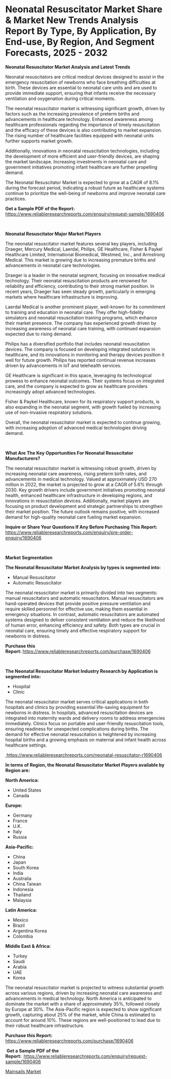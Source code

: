 <p><h1>Neonatal Resuscitator Market Share & Market New Trends Analysis Report By Type, By Application, By End-use, By Region, And Segment Forecasts, 2025 - 2032</h1></p><p><strong>Neonatal Resuscitator Market Analysis and Latest Trends</strong></p>
<p><p>Neonatal resuscitators are critical medical devices designed to assist in the emergency resuscitation of newborns who face breathing difficulties at birth. These devices are essential to neonatal care units and are used to provide immediate support, ensuring that infants receive the necessary ventilation and oxygenation during critical moments.</p><p>The neonatal resuscitator market is witnessing significant growth, driven by factors such as the increasing prevalence of preterm births and advancements in healthcare technology. Enhanced awareness among healthcare professionals regarding the importance of timely resuscitation and the efficacy of these devices is also contributing to market expansion. The rising number of healthcare facilities equipped with neonatal units further supports market growth.</p><p>Additionally, innovations in neonatal resuscitation technologies, including the development of more efficient and user-friendly devices, are shaping the market landscape. Increasing investments in neonatal care and government initiatives promoting infant healthcare are further propelling demand. </p><p>The Neonatal Resuscitator Market is expected to grow at a CAGR of 8.1% during the forecast period, indicating a robust future as healthcare systems continue to prioritize the well-being of newborns and improve neonatal care practices.</p></p>
<p><strong>Get a Sample PDF of the Report:&nbsp;</strong> <a href="https://www.reliableresearchreports.com/enquiry/request-sample/1690406?utm_campaign=3262&utm_medium=2&utm_source=Github&utm_content=ia&utm_term=26032025&utm_id=neonatal-resuscitator">https://www.reliableresearchreports.com/enquiry/request-sample/1690406</a></p>
<p>&nbsp;</p>
<p><strong>Neonatal Resuscitator Major Market Players</strong></p>
<p><p>The neonatal resuscitator market features several key players, including Draeger, Mercury Medical, Laerdal, Philips, GE Healthcare, Fisher & Paykel Healthcare Limited, International Biomedical, Westmed, Inc., and Armstrong Medical. This market is growing due to increasing premature births and advancements in neonatal care technologies.</p><p>Draeger is a leader in the neonatal segment, focusing on innovative medical technology. Their neonatal resuscitation products are renowned for reliability and efficiency, contributing to their strong market position. In recent years, Draeger has seen steady growth, particularly in emerging markets where healthcare infrastructure is improving.</p><p>Laerdal Medical is another prominent player, well-known for its commitment to training and education in neonatal care. They offer high-fidelity simulators and neonatal resuscitation training programs, which enhance their market presence. The company has experienced growth driven by increasing awareness of neonatal care training, with continued expansion expected due to rising demand.</p><p>Philips has a diversified portfolio that includes neonatal resuscitation devices. The company is focused on developing integrated solutions in healthcare, and its innovations in monitoring and therapy devices position it well for future growth. Philips has reported continual revenue increases driven by advancements in IoT and telehealth services.</p><p>GE Healthcare is significant in this space, leveraging its technological prowess to enhance neonatal outcomes. Their systems focus on integrated care, and the company is expected to grow as healthcare providers increasingly adopt advanced technologies.</p><p>Fisher & Paykel Healthcare, known for its respiratory support products, is also expanding in the neonatal segment, with growth fueled by increasing use of non-invasive respiratory solutions.</p><p>Overall, the neonatal resuscitator market is expected to continue growing, with increasing adoption of advanced medical technologies driving demand.</p></p>
<p>&nbsp;</p>
<p><strong>What Are The Key Opportunities For Neonatal Resuscitator Manufacturers?</strong></p>
<p><p>The neonatal resuscitator market is witnessing robust growth, driven by increasing neonatal care awareness, rising preterm birth rates, and advancements in medical technology. Valued at approximately USD 270 million in 2022, the market is projected to grow at a CAGR of 5.6% through 2030. Key growth drivers include government initiatives promoting neonatal health, enhanced healthcare infrastructure in developing regions, and innovations in resuscitation devices. Additionally, market players are focusing on product development and strategic partnerships to strengthen their market position. The future outlook remains positive, with increased demand for high-quality neonatal care fueling market expansion.</p></p>
<p><strong>Inquire or Share Your Questions If Any Before Purchasing This Report:</strong> <a href="https://www.reliableresearchreports.com/enquiry/pre-order-enquiry/1690406?utm_campaign=3262&utm_medium=2&utm_source=Github&utm_content=ia&utm_term=26032025&utm_id=neonatal-resuscitator">https://www.reliableresearchreports.com/enquiry/pre-order-enquiry/1690406</a></p>
<p>&nbsp;</p>
<p><strong>Market Segmentation</strong></p>
<p><strong>The Neonatal Resuscitator Market Analysis by types is segmented into:</strong></p>
<p><ul><li>Manual Resuscitator</li><li>Automatic Resuscitator</li></ul></p>
<p><p>The neonatal resuscitator market is primarily divided into two segments: manual resuscitators and automatic resuscitators. Manual resuscitators are hand-operated devices that provide positive pressure ventilation and require skilled personnel for effective use, making them essential in emergency situations. In contrast, automatic resuscitators are automated systems designed to deliver consistent ventilation and reduce the likelihood of human error, enhancing efficiency and safety. Both types are crucial in neonatal care, ensuring timely and effective respiratory support for newborns in distress.</p></p>
<p><strong>Purchase this Report:&nbsp;</strong><a href="https://www.reliableresearchreports.com/purchase/1690406?utm_campaign=3262&utm_medium=2&utm_source=Github&utm_content=ia&utm_term=26032025&utm_id=neonatal-resuscitator">https://www.reliableresearchreports.com/purchase/1690406</a></p>
<p>&nbsp;</p>
<p><strong>The Neonatal Resuscitator Market Industry Research by Application is segmented into:</strong></p>
<p><ul><li>Hospital</li><li>Clinic</li></ul></p>
<p><p>The neonatal resuscitator market serves critical applications in both hospitals and clinics by providing essential life-saving equipment for newborns in distress. In hospitals, advanced resuscitation devices are integrated into maternity wards and delivery rooms to address emergencies immediately. Clinics focus on portable and user-friendly resuscitation tools, ensuring readiness for unexpected complications during births. The demand for effective neonatal resuscitation is heightened by increasing hospital births and a growing emphasis on maternal and infant health across healthcare settings.</p></p>
<p><a href="https://www.reliableresearchreports.com/neonatal-resuscitator-r1690406?utm_campaign=3262&utm_medium=2&utm_source=Github&utm_content=ia&utm_term=26032025&utm_id=neonatal-resuscitator">&nbsp;https://www.reliableresearchreports.com/neonatal-resuscitator-r1690406</a></p>
<p><strong>In terms of Region, the Neonatal Resuscitator Market Players available by Region are:</strong></p>
<p>
    <p> <strong> North America: </strong>
        <ul>
            <li>United States</li>
            <li>Canada</li>
        </ul>
        </p> 
    <p> <strong> Europe: </strong>
        <ul>
            <li>Germany</li>
            <li>France</li>
            <li>U.K.</li>
            <li>Italy</li>
            <li>Russia</li>
        </ul>
        </p> 
    <p> <strong> Asia-Pacific: </strong>
        <ul>
            <li>China</li>
            <li>Japan</li>
            <li>South Korea</li>
            <li>India</li>
            <li>Australia</li>
            <li>China Taiwan</li>
            <li>Indonesia</li>
            <li>Thailand</li>
            <li>Malaysia</li>
        </ul>
        </p> 
    <p> <strong> Latin America: </strong>
        <ul>
            <li>Mexico</li>
            <li>Brazil</li>
            <li>Argentina Korea</li>
            <li>Colombia</li>
        </ul>
        </p> 
    <p> <strong> Middle East & Africa: </strong>
        <ul>
            <li>Turkey</li>
            <li>Saudi</li>
            <li>Arabia</li>
            <li>UAE</li>
            <li>Korea</li>
        </ul>
    </p>
    </p>
<p><p>The neonatal resuscitator market is projected to witness substantial growth across various regions, driven by increasing neonatal care awareness and advancements in medical technology. North America is anticipated to dominate the market with a share of approximately 35%, followed closely by Europe at 30%. The Asia-Pacific region is expected to show significant growth, capturing about 25% of the market, while China is estimated to account for around 10%. These regions are well-positioned to lead due to their robust healthcare infrastructure.</p></p>
<p><strong>Purchase this Report: </strong><a href="https://www.reliableresearchreports.com/purchase/1690406?utm_campaign=3262&utm_medium=2&utm_source=Github&utm_content=ia&utm_term=26032025&utm_id=neonatal-resuscitator">https://www.reliableresearchreports.com/purchase/1690406</a></p>
<p>&nbsp;<strong>Get a Sample PDF of the Report:&nbsp;&nbsp;</strong><a href="https://www.reliableresearchreports.com/enquiry/request-sample/1690406?utm_campaign=3262&utm_medium=2&utm_source=Github&utm_content=ia&utm_term=26032025&utm_id=neonatal-resuscitator">https://www.reliableresearchreports.com/enquiry/request-sample/1690406</a></p>
<p><strong></strong></p>
<p><p><a href="https://github.com/darenph8er/Market-Research-Report-List-1/blob/main/mainsails-market.md?utm_campaign=3262&utm_medium=2&utm_source=Github&utm_content=ia&utm_term=26032025&utm_id=neonatal-resuscitator">Mainsails Market</a></p></p>